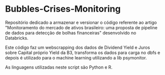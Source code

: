 # Bubbles-Crises-Monitoring

Repositório dedicado a armazenar e versionar o código referente ao artigo "Monitoramento do mercado de ativos brasileiro: uma proposta de pipeline de dados para detecção de bolhas financeiras" desenvolvido no Databricks.

Este código faz um webscrapping dos dados de Dividend Yield e Juros sobre Capital próprio Yield da B3, transforma os dados para carga no dbfs e depois é utilizado para o machine learning utilizando a lib psymonitor.

As linguagens utilizadas neste script são Python e R.
